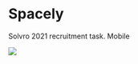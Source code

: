 # Spacely
Solvro 2021 recruitment task. Mobile

![](Spacely/ImmageAssets.xcassets/SpacelyDesignMockup3.png)
